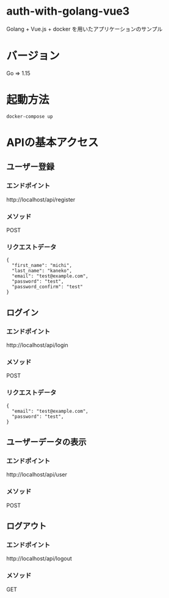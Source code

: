 # auth-with-golang-vue3
Golang + Vue.js + docker を用いたアプリケーションのサンプル

# バージョン
Go => 1.15

# 起動方法
```
docker-compose up
```


# APIの基本アクセス
## ユーザー登録
### エンドポイント
http://localhost/api/register

### メソッド
POST

### リクエストデータ
```
{
  "first_name": "michi",
  "last_name": "kaneko",
  "email": "test@example.com",
  "password": "test",
  "password_confirm": "test"
}
```

## ログイン
### エンドポイント
http://localhost/api/login

### メソッド
POST

### リクエストデータ
```
{
  "email": "test@example.com",
  "password": "test",
}
```

## ユーザーデータの表示
### エンドポイント
http://localhost/api/user

### メソッド
POST

## ログアウト
### エンドポイント
http://localhost/api/logout

### メソッド
GET


